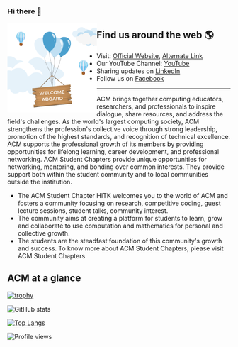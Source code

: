 ### Hi there 👋

<img align="left" width="40%" height="40%" src="https://github.com/acmhitk/acmhitk.github.io/blob/main/assets/img/Welcome.png?raw=true">

## Find us around the web 🌎 

- Visit: <a href="https://hitk.hosting.acm.org/" target="_blank">Official Website</a>, <a href="https://acmhitk.github.io" target="_blank">Alternate Link</a>
- Our YouTube Channel: <a href="https://www.youtube.com/channel/UCLulcFoKMpsi8xicaRIZunQ" target="_blank"> YouTube</a>
- Sharing updates on <a href="https://www.linkedin.com/company/acm-hitk-association-for-computing-machinery-at-hitk" target="_blank">LinkedIn</a>
- Follow us on <a href="https://www.facebook.com/acm.hitk" target="_blank">Facebook</a>
---

ACM brings together computing educators, researchers, and professionals to inspire dialogue, share resources, and address the field's challenges. As the world's largest computing society, ACM strengthens the profession's collective voice through strong leadership, promotion of the highest standards, and recognition of technical excellence. ACM supports the professional growth of its members by providing opportunities for lifelong learning, career development, and professional networking. ACM Student Chapters provide unique opportunities for networking, mentoring, and bonding over common interests. They provide support both within the student community and to local communities outside the institution.

- The ACM Student Chapter HITK welcomes you to the world of ACM and fosters a community focusing on research, competitive coding, guest lecture sessions, student talks, community interest.
- The community aims at creating a platform for students to learn, grow and collaborate to use computation and mathematics for personal and collective growth.
- The students are the steadfast foundation of this community's growth and success.
To know more about ACM Student Chapters, please visit ACM Student Chapters


## ACM at a glance
[![trophy](https://github-profile-trophy.vercel.app/?username=acmhitk&theme=darkhub)](https://github.com/ryo-ma/github-profile-trophy)

![GitHub stats](https://github-readme-stats.vercel.app/api?username=acmhitk&show_icons=true&theme=radical) 

[![Top Langs](https://github-readme-stats.vercel.app/api/top-langs/?username=acmhitk&theme=radical)](https://github.com/anuraghazra/github-readme-stats)

![Profile views](https://gpvc.arturio.dev/acmhitk) 
